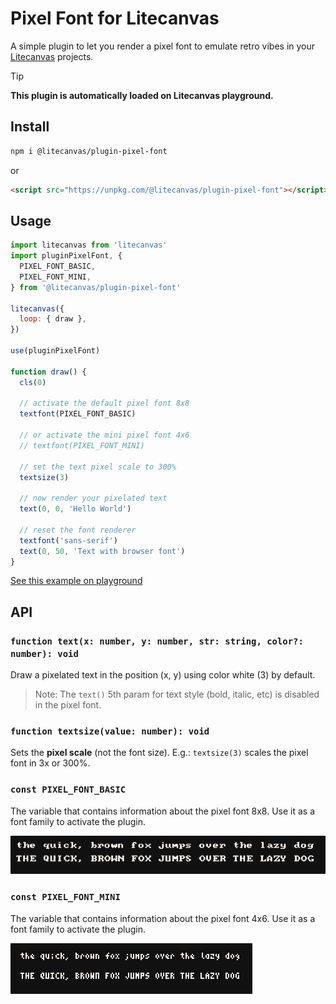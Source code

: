 # Pixel Font for Litecanvas

A simple plugin to let you render a pixel font to emulate retro vibes in your [Litecanvas](https://github.com/litecanvas/game-engine) projects.

<!-- prettier-ignore -->
> [!TIP]
> **This plugin is automatically loaded on Litecanvas playground.**

## Install

```sh
npm i @litecanvas/plugin-pixel-font
```

or

```html
<script src="https://unpkg.com/@litecanvas/plugin-pixel-font"></script>
```

## Usage

```js
import litecanvas from 'litecanvas'
import pluginPixelFont, {
  PIXEL_FONT_BASIC,
  PIXEL_FONT_MINI,
} from '@litecanvas/plugin-pixel-font'

litecanvas({
  loop: { draw },
})

use(pluginPixelFont)

function draw() {
  cls(0)

  // activate the default pixel font 8x8
  textfont(PIXEL_FONT_BASIC)

  // or activate the mini pixel font 4x6
  // textfont(PIXEL_FONT_MINI)

  // set the text pixel scale to 300%
  textsize(3)

  // now render your pixelated text
  text(0, 0, 'Hello World')

  // reset the font renderer
  textfont('sans-serif')
  text(0, 50, 'Text with browser font')
}
```

[See this example on playground](https://litecanvas.js.org?c=eJxtj8FqwzAMhu95Ct3iwEYL3UavW2lpYOsGK2y34sUKNbj2kJUmW%2Bm7z3YayKCggwSfvl8ymrGS9ii9OJ2LLKsbW7F2FhTJVhRwygAq48W0CE2oyQRkAI6SEXiPoLCWjWH41h0aqJ1lmHfzADJ2HEfxVn4un3er18129%2FT4Xi5CSNI4%2Bm86aKvHmrvuoQevmV7KTTmIPHISRA68%2FsVLemzFbKCsa4HQKiT4cQ31SSFbJfayIqY3ECpfozEOPhwZlQ8CwiEonde7kMav5l5af%2BuRdJ0XI%2BV9dG7jea3mPXyRawOUPIE7%2FwFzJ3ng)

## API

### `function text(x: number, y: number, str: string, color?: number): void`

Draw a pixelated text in the position (x, y) using color white (3) by default.

> Note: The `text()` 5th param for text style (bold, italic, etc) is disabled in the pixel font.

### `function textsize(value: number): void`

Sets the **pixel scale** (not the font size). E.g.: `textsize(3)` scales the pixel font in 3x or 300%.

### `const PIXEL_FONT_BASIC`

The variable that contains information about the pixel font 8x8. Use it as a font family to activate the plugin.

![](images/font8x8.png)

### `const PIXEL_FONT_MINI`

The variable that contains information about the pixel font 4x6. Use it as a font family to activate the plugin.

![](images/font4x6.png)
